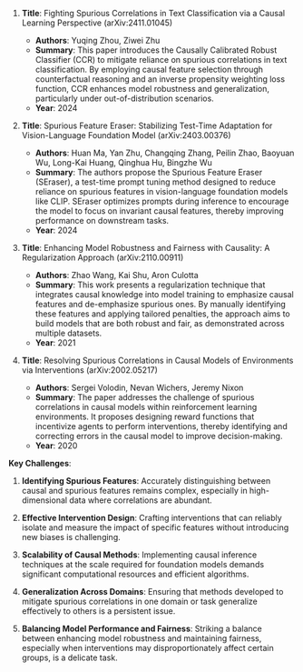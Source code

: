 1. **Title**: Fighting Spurious Correlations in Text Classification via a Causal Learning Perspective (arXiv:2411.01045)
   - **Authors**: Yuqing Zhou, Ziwei Zhu
   - **Summary**: This paper introduces the Causally Calibrated Robust Classifier (CCR) to mitigate reliance on spurious correlations in text classification. By employing causal feature selection through counterfactual reasoning and an inverse propensity weighting loss function, CCR enhances model robustness and generalization, particularly under out-of-distribution scenarios.
   - **Year**: 2024

2. **Title**: Spurious Feature Eraser: Stabilizing Test-Time Adaptation for Vision-Language Foundation Model (arXiv:2403.00376)
   - **Authors**: Huan Ma, Yan Zhu, Changqing Zhang, Peilin Zhao, Baoyuan Wu, Long-Kai Huang, Qinghua Hu, Bingzhe Wu
   - **Summary**: The authors propose the Spurious Feature Eraser (SEraser), a test-time prompt tuning method designed to reduce reliance on spurious features in vision-language foundation models like CLIP. SEraser optimizes prompts during inference to encourage the model to focus on invariant causal features, thereby improving performance on downstream tasks.
   - **Year**: 2024

3. **Title**: Enhancing Model Robustness and Fairness with Causality: A Regularization Approach (arXiv:2110.00911)
   - **Authors**: Zhao Wang, Kai Shu, Aron Culotta
   - **Summary**: This work presents a regularization technique that integrates causal knowledge into model training to emphasize causal features and de-emphasize spurious ones. By manually identifying these features and applying tailored penalties, the approach aims to build models that are both robust and fair, as demonstrated across multiple datasets.
   - **Year**: 2021

4. **Title**: Resolving Spurious Correlations in Causal Models of Environments via Interventions (arXiv:2002.05217)
   - **Authors**: Sergei Volodin, Nevan Wichers, Jeremy Nixon
   - **Summary**: The paper addresses the challenge of spurious correlations in causal models within reinforcement learning environments. It proposes designing reward functions that incentivize agents to perform interventions, thereby identifying and correcting errors in the causal model to improve decision-making.
   - **Year**: 2020

**Key Challenges**:

1. **Identifying Spurious Features**: Accurately distinguishing between causal and spurious features remains complex, especially in high-dimensional data where correlations are abundant.

2. **Effective Intervention Design**: Crafting interventions that can reliably isolate and measure the impact of specific features without introducing new biases is challenging.

3. **Scalability of Causal Methods**: Implementing causal inference techniques at the scale required for foundation models demands significant computational resources and efficient algorithms.

4. **Generalization Across Domains**: Ensuring that methods developed to mitigate spurious correlations in one domain or task generalize effectively to others is a persistent issue.

5. **Balancing Model Performance and Fairness**: Striking a balance between enhancing model robustness and maintaining fairness, especially when interventions may disproportionately affect certain groups, is a delicate task. 